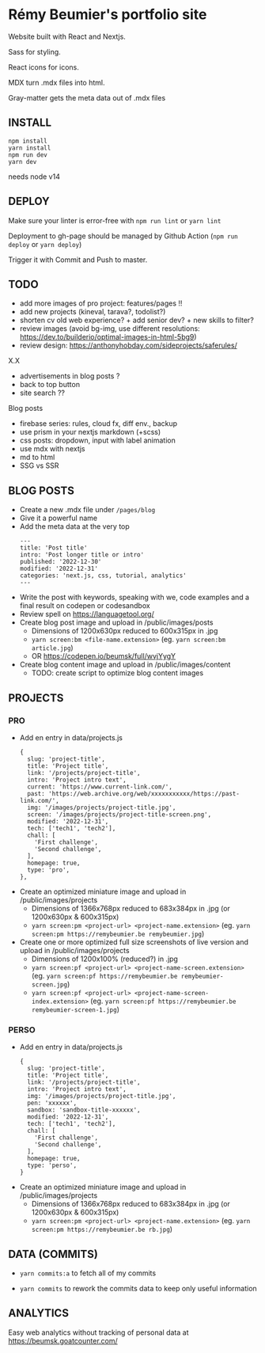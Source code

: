 # Rémy Beumier's portfolio site

Website built with React and Nextjs.

Sass for styling.

React icons for icons.

MDX turn .mdx files into html.

Gray-matter gets the meta data out of .mdx files

## INSTALL

```
npm install
yarn install
npm run dev
yarn dev
```

needs node v14

## DEPLOY

Make sure your linter is error-free with `npm run lint` or `yarn lint`

Deployment to gh-page should be managed by Github Action (`npm run deploy` or `yarn deploy`)

Trigger it with Commit and Push to master.

## TODO

- add more images of pro project: features/pages !!
- add new projects (kineval, tarava?, todolist?)
- shorten cv old web experience? + add senior dev? + new skills to filter?
- review images (avoid bg-img, use different resolutions: https://dev.to/builderio/optimal-images-in-html-5bg9)
- review design: https://anthonyhobday.com/sideprojects/saferules/

X.X
- advertisements in blog posts ?
- back to top button
- site search ??

Blog posts
- firebase series: rules, cloud fx, diff env., backup
- use prism in your nextjs markdown (+scss)
- css posts: dropdown, input with label animation
- use mdx with nextjs
- md to html
- SSG vs SSR

## BLOG POSTS

- Create a new .mdx file under `/pages/blog`
- Give it a powerful name
- Add the meta data at the very top
  ```
  ---
  title: 'Post title'
  intro: 'Post longer title or intro'
  published: '2022-12-30'
  modified: '2022-12-31'
  categories: 'next.js, css, tutorial, analytics'
  ---
  ```
- Write the post with keywords, speaking with we, code examples and a final result on codepen or codesandbox
- Review spell on https://languagetool.org/
- Create blog post image and upload in /public/images/posts 
  - Dimensions of 1200x630px reduced to 600x315px in .jpg
  - `yarn screen:bm <file-name.extension>` (eg. `yarn screen:bm article.jpg`)
  - OR https://codepen.io/beumsk/full/wvjYygY
- Create blog content image and upload in /public/images/content
  - TODO: create script to optimize blog content images

## PROJECTS

### PRO

- Add en entry in data/projects.js
  ```
  {
    slug: 'project-title',
    title: 'Project title',
    link: '/projects/project-title',
    intro: 'Project intro text',
    current: 'https://www.current-link.com/',
    past: 'https://web.archive.org/web/xxxxxxxxxxx/https://past-link.com/',
    img: '/images/projects/project-title.jpg',
    screen: '/images/projects/project-title-screen.png',
    modified: '2022-12-31',
    tech: ['tech1', 'tech2'],
    chall: [
      'First challenge',
      'Second challenge',
    ],
    homepage: true,
    type: 'pro',
  },
  ```
- Create an optimized miniature image and upload in /public/images/projects
  - Dimensions of 1366x768px reduced to 683x384px in .jpg (or 1200x630px & 600x315px)
  - `yarn screen:pm <project-url> <project-name.extension>` (eg. `yarn screen:pm https://remybeumier.be remybeumier.jpg`)
- Create one or more optimized full size screenshots of live version and upload in /public/images/projects
  - Dimensions of 1200x100% (reduced?) in .jpg
  - `yarn screen:pf <project-url> <project-name-screen.extension>` (eg. `yarn screen:pf https://remybeumier.be remybeumier-screen.jpg`)
  - `yarn screen:pf <project-url> <project-name-screen-index.extension>` (eg. `yarn screen:pf https://remybeumier.be remybeumier-screen-1.jpg`)

### PERSO

- Add en entry in data/projects.js
  ```
  {
    slug: 'project-title',
    title: 'Project title',
    link: '/projects/project-title',
    intro: 'Project intro text',
    img: '/images/projects/project-title.jpg',
    pen: 'xxxxxx',
    sandbox: 'sandbox-title-xxxxxx',
    modified: '2022-12-31',
    tech: ['tech1', 'tech2'],
    chall: [
      'First challenge',
      'Second challenge',
    ],
    homepage: true,
    type: 'perso',
  }
  ```
- Create an optimized miniature image and upload in /public/images/projects
  - Dimensions of 1366x768px reduced to 683x384px in .jpg (or 1200x630px & 600x315px)
  - `yarn screen:pm <project-url> <project-name.extension>` (eg. `yarn screen:pm https://remybeumier.be rb.jpg`)

## DATA (COMMITS)

- `yarn commits:a` to fetch all of my commits
<!-- - `yarn commits:d` to fetch more info details about all commits -->
- `yarn commits` to rework the commits data to keep only useful information

## ANALYTICS

Easy web analytics without tracking of personal data at https://beumsk.goatcounter.com/
